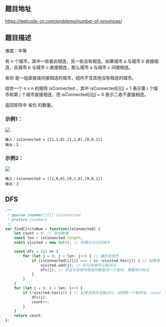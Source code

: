 ## 题目地址

https://leetcode-cn.com/problems/number-of-provinces/

## 题目描述

难度：中等

有 n 个城市，其中一些彼此相连，另一些没有相连。如果城市 a 与城市 b 直接相连，且城市 b 与城市 c 直接相连，那么城市 a 与城市 c 间接相连。

省份 是一组直接或间接相连的城市，组内不含其他没有相连的城市。

给你一个 n x n 的矩阵 isConnected ，其中 isConnected[i][j] = 1 表示第 i 个城市和第 j 个城市直接相连，而 isConnected[i][j] = 0 表示二者不直接相连。

返回矩阵中 省份 的数量。

### 示例1：

<img src="https://assets.leetcode.com/uploads/2020/12/24/graph1.jpg" />

```
输入：isConnected = [[1,1,0],[1,1,0],[0,0,1]]
输出：2
```

### 示例2：  
<img src="https://assets.leetcode.com/uploads/2020/12/24/graph2.jpg" />

```
输入：isConnected = [[1,0,0],[0,1,0],[0,0,1]]
输出：3
```

## DFS


```js
/**
 * @param {number[][]} isConnected
 * @return {number}
 */
var findCircleNum = function(isConnected) {
    let count = 0; // 省份数量
    const len = isConnected.length;
    const visited = new Set(); // 存储访问过的城市

    const dfs = (i) => {
        for (let j = 0; j < len; j++) { // 遍历该城市
            if (isConnected[i][j] === 1 && !visited.has(j)) { // 如果有相连的城市且没有访问过，继续去递归找到该城市，目的是为了标记城市是包含在已访问的省里面
                visited.add(j); // 标记该城市已被访问
                dfs(j); // 并且与该城市相连的都是同一个省份，需要递归标记
            }
        }
    }
    for (let i = 0; i < len; i++) {
        if (!visited.has(i)) { // 如果该城市没被访问，说明是一个新的省，count+1，
            dfs(i);
            count++;
        }
    }
    return count;
};
```

